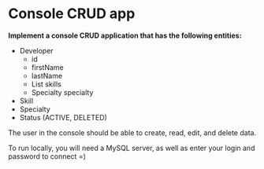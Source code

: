 # Console CRUD app
**Implement a console CRUD application that has the following entities:**

- Developer
   - id
   - firstName 
   - lastName 
   - List<Skill> skills
   - Specialty specialty
- Skill
- Specialty
- Status (ACTIVE, DELETED)

The user in the console should be able to create, read, edit, and delete data.

To run locally, you will need a MySQL server, as well as enter your login and password to connect =)


